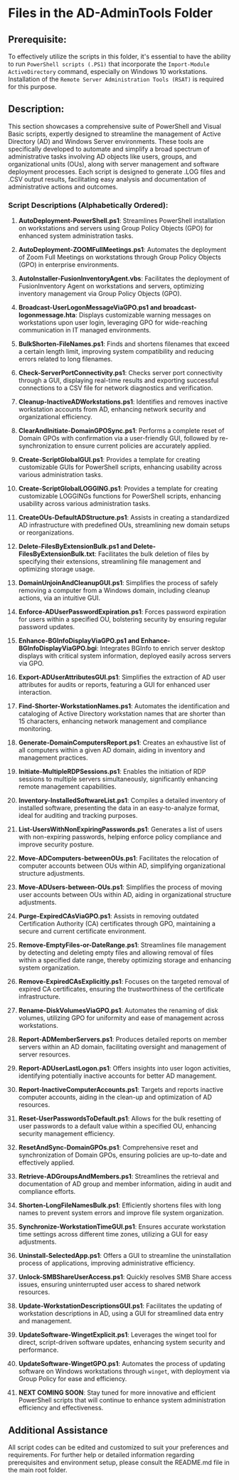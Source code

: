 # Files in the AD-AdminTools Folder
## Prerequisite:
To effectively utilize the scripts in this folder, it's essential to have the ability to run `PowerShell scripts (.PS1)` that incorporate the `Import-Module ActiveDirectory` command, especially on Windows 10 workstations. Installation of the `Remote Server Administration Tools (RSAT)` is required for this purpose.

## Description:
This section showcases a comprehensive suite of PowerShell and Visual Basic scripts, expertly designed to streamline the management of Active Directory (AD) and Windows Server environments. These tools are specifically developed to automate and simplify a broad spectrum of administrative tasks involving AD objects like users, groups, and organizational units (OUs), along with server management and software deployment processes. Each script is designed to generate .LOG files and .CSV output results, facilitating easy analysis and documentation of administrative actions and outcomes.

### Script Descriptions (Alphabetically Ordered):

1. **AutoDeployment-PowerShell.ps1**: Streamlines PowerShell installation on workstations and servers using Group Policy Objects (GPO) for enhanced system administration tasks.

2. **AutoDeployment-ZOOMFullMeetings.ps1**: Automates the deployment of Zoom Full Meetings on workstations through Group Policy Objects (GPO) in enterprise environments.

3. **AutoInstaller-FusionInventoryAgent.vbs**: Facilitates the deployment of FusionInventory Agent on workstations and servers, optimizing inventory management via Group Policy Objects (GPO).

4. **Broadcast-UserLogonMessageViaGPO.ps1 and broadcast-logonmessage.hta**: Displays customizable warning messages on workstations upon user login, leveraging GPO for wide-reaching communication in IT managed environments.
   
5. **BulkShorten-FileNames.ps1**: Finds and shortens filenames that exceed a certain length limit, improving system compatibility and reducing errors related to long filenames.

6. **Check-ServerPortConnectivity.ps1**: Checks server port connectivity through a GUI, displaying real-time results and exporting successful connections to a CSV file for network diagnostics and verification.

7. **Cleanup-InactiveADWorkstations.ps1**: Identifies and removes inactive workstation accounts from AD, enhancing network security and organizational efficiency.

8. **ClearAndInitiate-DomainGPOSync.ps1**: Performs a complete reset of Domain GPOs with confirmation via a user-friendly GUI, followed by re-synchronization to ensure current policies are accurately applied.

9. **Create-ScriptGlobalGUI.ps1**: Provides a template for creating customizable GUIs for PowerShell scripts, enhancing usability across various administration tasks.

10. **Create-ScriptGlobalLOGGING.ps1**: Provides a template for creating customizable LOGGINGs functions for PowerShell scripts, enhancing usability across various administration tasks.

11. **CreateOUs-DefaultADStructure.ps1**: Assists in creating a standardized AD infrastructure with predefined OUs, streamlining new domain setups or reorganizations.

12. **Delete-FilesByExtensionBulk.ps1 and Delete-FilesByExtensionBulk.txt**: Facilitates the bulk deletion of files by specifying their extensions, streamlining file management and optimizing storage usage.

13. **DomainUnjoinAndCleanupGUI.ps1**: Simplifies the process of safely removing a computer from a Windows domain, including cleanup actions, via an intuitive GUI.

14. **Enforce-ADUserPasswordExpiration.ps1**: Forces password expiration for users within a specified OU, bolstering security by ensuring regular password updates.

15. **Enhance-BGInfoDisplayViaGPO.ps1 and Enhance-BGInfoDisplayViaGPO.bgi**: Integrates BGInfo to enrich server desktop displays with critical system information, deployed easily across servers via GPO.

16. **Export-ADUserAttributesGUI.ps1**: Simplifies the extraction of AD user attributes for audits or reports, featuring a GUI for enhanced user interaction.

17. **Find-Shorter-WorkstationNames.ps1**: Automates the identification and cataloging of Active Directory workstation names that are shorter than 15 characters, enhancing network management and compliance monitoring.

18. **Generate-DomainComputersReport.ps1**: Creates an exhaustive list of all computers within a given AD domain, aiding in inventory and management practices.

19. **Initiate-MultipleRDPSessions.ps1**: Enables the initiation of RDP sessions to multiple servers simultaneously, significantly enhancing remote management capabilities.

20. **Inventory-InstalledSoftwareList.ps1**: Compiles a detailed inventory of installed software, presenting the data in an easy-to-analyze format, ideal for auditing and tracking purposes.

21. **List-UsersWithNonExpiringPasswords.ps1**: Generates a list of users with non-expiring passwords, helping enforce policy compliance and improve security posture.

22. **Move-ADComputers-betweenOUs.ps1**: Facilitates the relocation of computer accounts between OUs within AD, simplifying organizational structure adjustments.

23. **Move-ADUsers-between-OUs.ps1**: Simplifies the process of moving user accounts between OUs within AD, aiding in organizational structure adjustments.

24. **Purge-ExpiredCAsViaGPO.ps1**: Assists in removing outdated Certification Authority (CA) certificates through GPO, maintaining a secure and current certificate environment.

25. **Remove-EmptyFiles-or-DateRange.ps1**: Streamlines file management by detecting and deleting empty files and allowing removal of files within a specified date range, thereby optimizing storage and enhancing system organization.

26. **Remove-ExpiredCAsExplicitly.ps1**: Focuses on the targeted removal of expired CA certificates, ensuring the trustworthiness of the certificate infrastructure.

27. **Rename-DiskVolumesViaGPO.ps1**: Automates the renaming of disk volumes, utilizing GPO for uniformity and ease of management across workstations.

28. **Report-ADMemberServers.ps1**: Produces detailed reports on member servers within an AD domain, facilitating oversight and management of server resources.

29. **Report-ADUserLastLogon.ps1**: Offers insights into user logon activities, identifying potentially inactive accounts for better AD management.

30. **Report-InactiveComputerAccounts.ps1**: Targets and reports inactive computer accounts, aiding in the clean-up and optimization of AD resources.

31. **Reset-UserPasswordsToDefault.ps1**: Allows for the bulk resetting of user passwords to a default value within a specified OU, enhancing security management efficiency.

32. **ResetAndSync-DomainGPOs.ps1**: Comprehensive reset and synchronization of Domain GPOs, ensuring policies are up-to-date and effectively applied.

33. **Retrieve-ADGroupsAndMembers.ps1**: Streamlines the retrieval and documentation of AD group and member information, aiding in audit and compliance efforts.

34. **Shorten-LongFileNamesBulk.ps1**: Efficiently shortens files with long names to prevent system errors and improve file system organization.

35. **Synchronize-WorkstationTimeGUI.ps1**: Ensures accurate workstation time settings across different time zones, utilizing a GUI for easy adjustments.

36. **Uninstall-SelectedApp.ps1**: Offers a GUI to streamline the uninstallation process of applications, improving administrative efficiency.

37. **Unlock-SMBShareUserAccess.ps1**: Quickly resolves SMB Share access issues, ensuring uninterrupted user access to shared network resources.

38. **Update-WorkstationDescriptionsGUI.ps1**: Facilitates the updating of workstation descriptions in AD, using a GUI for streamlined data entry and management.

39. **UpdateSoftware-WingetExplicit.ps1**: Leverages the winget tool for direct, script-driven software updates, enhancing system security and performance.

40. **UpdateSoftware-WingetGPO.ps1**: Automates the process of updating software on Windows workstations through `winget`, with deployment via Group Policy for ease and efficiency.

41. **NEXT COMING SOON**: Stay tuned for more innovative and efficient PowerShell scripts that will continue to enhance system administration efficiency and effectiveness.

## Additional Assistance
All script codes can be edited and customized to suit your preferences and requirements. For further help or detailed information regarding prerequisites and environment setup, please consult the README.md file in the main root folder.
